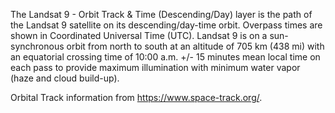 The Landsat 9 - Orbit Track & Time (Descending/Day) layer is the path of the Landsat 9 satellite on its descending/day-time orbit. Overpass times are shown in Coordinated Universal Time (UTC). Landsat 9 is on a sun-synchronous orbit from north to south at an altitude of 705 km (438 mi) with an equatorial crossing time of 10:00 a.m. +/- 15 minutes mean local time on each pass to provide maximum illumination with minimum water vapor (haze and cloud build-up).

Orbital Track information from <https://www.space-track.org/>.
